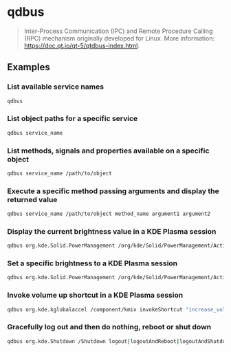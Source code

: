 # qdbus

> Inter-Process Communication (IPC) and Remote Procedure Calling (RPC) mechanism originally developed for Linux. More information: <https://doc.qt.io/qt-5/qtdbus-index.html>.

## Examples

### List available service names

```bash
qdbus
```

### List object paths for a specific service

```bash
qdbus service_name
```

### List methods, signals and properties available on a specific object

```bash
qdbus service_name /path/to/object
```

### Execute a specific method passing arguments and display the returned value

```bash
qdbus service_name /path/to/object method_name argument1 argument2
```

### Display the current brightness value in a KDE Plasma session

```bash
qdbus org.kde.Solid.PowerManagement /org/kde/Solid/PowerManagement/Actions/BrightnessControl org.kde.Solid.PowerManagement.Actions.BrightnessControl.brightness
```

### Set a specific brightness to a KDE Plasma session

```bash
qdbus org.kde.Solid.PowerManagement /org/kde/Solid/PowerManagement/Actions/BrightnessControl org.kde.Solid.PowerManagement.Actions.BrightnessControl.setBrightness 5000
```

### Invoke volume up shortcut in a KDE Plasma session

```bash
qdbus org.kde.kglobalaccel /component/kmix invokeShortcut "increase_volume"
```

### Gracefully log out and then do nothing, reboot or shut down

```bash
qdbus org.kde.Shutdown /Shutdown logout|logoutAndReboot|logoutAndShutdown
```
